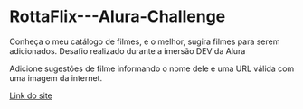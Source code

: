 # RottaFlix---Alura-Challenge
Conheça o meu catálogo de filmes, e o melhor, sugira filmes para serem adicionados. Desafio realizado durante a imersão DEV da Alura

Adicione sugestões de filme informando o nome dele e uma URL válida com uma imagem da internet.

[Link do site](https://gusrot.github.io/RottaFlix---Alura-Challenge/rottaflix%20catalogo.html)
